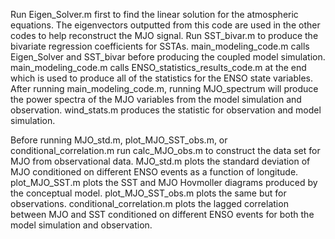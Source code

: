 Run Eigen_Solver.m first to find the linear solution for the atmospheric equations. 
The eigenvectors outputted from this code are used in the other codes to help reconstruct the MJO signal. 
Run SST_bivar.m to produce the bivariate regression coefficients for SSTAs. 
main_modeling_code.m calls Eigen_Solver and SST_bivar before producing the coupled model simulation. 
main_modeling_code.m calls ENSO_statistics_results_code.m at the end which is used to produce all of the statistics for the ENSO state variables.
After running main_modeling_code.m, running MJO_spectrum will produce the power spectra of the MJO variables from the model simulation and observation.
wind_stats.m  produces the statistic for observation and model simulation.

Before running MJO_std.m, plot_MJO_SST_obs.m, or conditional_correlation.m run calc_MJO_obs.m to construct the data set for MJO from observational data.
MJO_std.m plots the standard deviation of MJO conditioned on different ENSO events as a function of longitude. 
plot_MJO_SST.m plots the SST and MJO Hovmoller diagrams  produced by the conceptual model. plot_MJO_SST_obs.m plots the same but for observations. 
conditional_correlation.m plots the lagged correlation between MJO and SST conditioned on different ENSO events for both the model simulation and observation.
